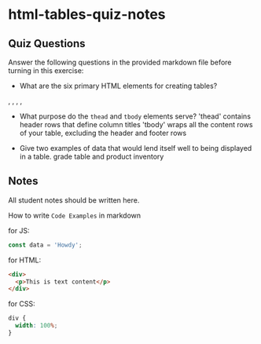 # html-tables-quiz-notes

## Quiz Questions

Answer the following questions in the provided markdown file before turning in this exercise:

- What are the six primary HTML elements for creating tables?
<thead>, <tbody>, <tfoot>, <tr>, <td>

- What purpose do the `thead` and `tbody` elements serve?
  'thead' contains header rows that define column titles
  'tbody' wraps all the content rows of your table, excluding the header and footer rows

- Give two examples of data that would lend itself well to being displayed in a table.
  grade table and product inventory

## Notes

All student notes should be written here.

How to write `Code Examples` in markdown

for JS:

```javascript
const data = 'Howdy';
```

for HTML:

```html
<div>
  <p>This is text content</p>
</div>
```

for CSS:

```css
div {
  width: 100%;
}
```
